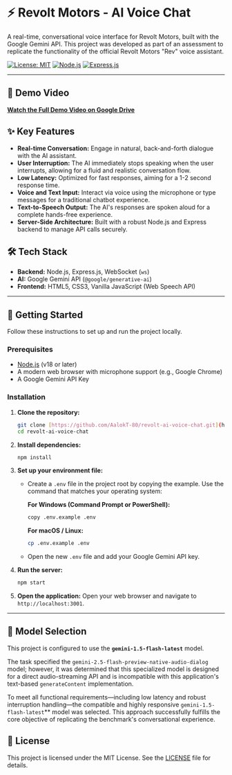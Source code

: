 # ⚡ Revolt Motors - AI Voice Chat

A real-time, conversational voice interface for Revolt Motors, built with the Google Gemini API. This project was developed as part of an assessment to replicate the functionality of the official Revolt Motors "Rev" voice assistant.

[![License: MIT](https://img.shields.io/badge/License-MIT-yellow.svg)](https://opensource.org/licenses/MIT)
[![Node.js](https://img.shields.io/badge/Node.js-18%2B-blue?logo=node.js)](https://nodejs.org/)
[![Express.js](https://img.shields.io/badge/Express.js-4.x-green?logo=express)](https://expressjs.com/)

---

## 🎥 Demo Video

**[Watch the Full Demo Video on Google Drive](https://drive.google.com/file/d/1cc1EzNMYQo9LO1txLMkdxQ5oPVfE5Ikp/view?usp=sharing)**

## ✨ Key Features

- **Real-time Conversation:** Engage in natural, back-and-forth dialogue with the AI assistant.
- **User Interruption:** The AI immediately stops speaking when the user interrupts, allowing for a fluid and realistic conversation flow.
- **Low Latency:** Optimized for fast responses, aiming for a 1-2 second response time.
- **Voice and Text Input:** Interact via voice using the microphone or type messages for a traditional chatbot experience.
- **Text-to-Speech Output:** The AI's responses are spoken aloud for a complete hands-free experience.
- **Server-Side Architecture:** Built with a robust Node.js and Express backend to manage API calls securely.

## 🛠️ Tech Stack

- **Backend:** Node.js, Express.js, WebSocket (`ws`)
- **AI:** Google Gemini API (`@google/generative-ai`)
- **Frontend:** HTML5, CSS3, Vanilla JavaScript (Web Speech API)

---

## 🚀 Getting Started

Follow these instructions to set up and run the project locally.

### Prerequisites

- [Node.js](https://nodejs.org/en/) (v18 or later)
- A modern web browser with microphone support (e.g., Google Chrome)
- A Google Gemini API Key

### Installation

1.  **Clone the repository:**
    ```bash
    git clone [https://github.com/AalokT-80/revolt-ai-voice-chat.git](https://github.com/AalokT-80/revolt-ai-voice-chat.git)
    cd revolt-ai-voice-chat
    ```

2.  **Install dependencies:**
    ```bash
    npm install
    ```

3.  **Set up your environment file:**
    - Create a `.env` file in the project root by copying the example. Use the command that matches your operating system:
      
      **For Windows (Command Prompt or PowerShell):**
      ```bash
      copy .env.example .env
      ```
      **For macOS / Linux:**
      ```bash
      cp .env.example .env
      ```
    - Open the new `.env` file and add your Google Gemini API key.

4.  **Run the server:**
    ```bash
    npm start
    ```

5.  **Open the application:**
    Open your web browser and navigate to `http://localhost:3001`.

---

## 📝 Model Selection

This project is configured to use the **`gemini-1.5-flash-latest`** model.

The task specified the `gemini-2.5-flash-preview-native-audio-dialog` model; however, it was determined that this specialized model is designed for a direct audio-streaming API and is incompatible with this application's text-based `generateContent` implementation.

To meet all functional requirements—including low latency and robust interruption handling—the compatible and highly responsive `gemini-1.5-flash-latest`** model was selected. This approach successfully fulfills the core objective of replicating the benchmark's conversational experience.

## 📜 License

This project is licensed under the MIT License. See the [LICENSE](LICENSE) file for details.
